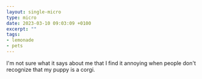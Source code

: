 ```yaml
---
layout: single-micro
type: micro
date: 2023-03-10 09:03:09 +0100
excerpt: ""
tags:
- lemonade
- pets
---
```

I'm not sure what it says about me that I find it annoying when people don't recognize that my puppy is a corgi.